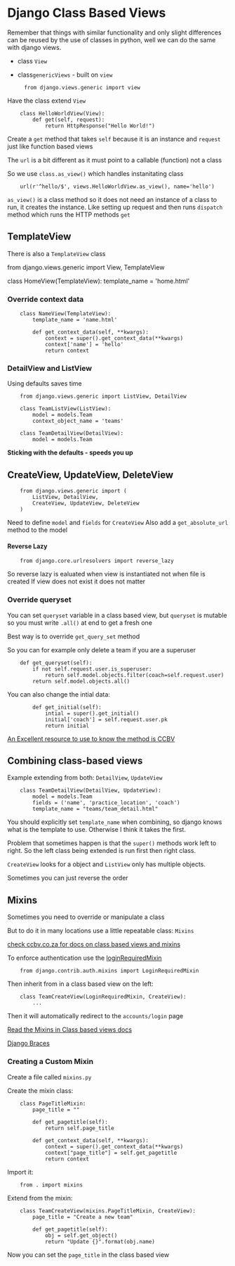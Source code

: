 # Django Class Based Views

Remember that things with similar functionality and only slight differences can be reused by the use of classes in python, well we can do the same with django views.

* class `View`
* class`genericViews` - built on `view`


        from django.views.generic import view

Have the class extend `View`

        class HelloWorldView(View):
            def get(self, request):
                return HttpResponse("Hello World!")

Create a `get` method that takes `self` because it is an instance and `request` just like function based views

The `url` is a bit different as it must point to a callable (function) not a class

So we use `class.as_view()` which handles instanitating class

        url(r'^hello/$', views.HelloWorldView.as_view(), name='hello')

`as_view()` is a class method so it does not need an instance of a class to run, it creates the instance. Like setting up request and then runs `dispatch` method which runs the HTTP methods `get`

## TemplateView

There is also a `TemplateView` class

from django.views.generic import View, TemplateView

class HomeView(TemplateView):
    template_name = 'home.html'

### Override context data

        class NameView(TemplateView):
            template_name = 'name.html'
            
            def get_context_data(self, **kwargs):
                context = super().get_context_data(**kwargs)
                context['name'] = 'hello'
                return context

### DetailView and ListView

Using defaults saves time

        from django.views.generic import ListView, DetailView

        class TeamListView(ListView):
            model = models.Team
            context_object_name = 'teams'

        class TeamDetailView(DetailView):
            model = models.Team

**Sticking with the defaults - speeds you up**

## CreateView, UpdateView, DeleteView

        from django.views.generic import (
            ListView, DetailView,
            CreateView, UpdateView, DeleteView
        )

Need to define `model` and `fields` for `CreateView`
Also add a `get_absolute_url` method to the model


#### Reverse Lazy

        from django.core.urlresolvers import reverse_lazy

So reverse lazy is ealuated when view is instantiated not when file is created
If view does not exist it does not matter

### Override queryset

You can set `queryset` variable in a class based view, but `queryset` is mutable so you must write `.all()` at end to get a fresh one

Best way is to override `get_query_set` method

So you can for example only delete a team if you are a superuser

        def get_queryset(self):
            if not self.request.user.is_superuser:
                return self.model.objects.filter(coach=self.request.user)
            return self.model.objects.all()

You can also change the intial data:

            def get_initial(self):
                intial = super().get_initial()
                initial['coach'] = self.request.user.pk
                return initial

[An Excellent resource to use to know the method is CCBV](https://ccbv.co.uk/)

## Combining class-based views

Example extending from both: `DetailView`, `UpdateView`

        class TeamDetailView(DetailView, UpdateView):
            model = models.Team
            fields = ('name', 'practice_location', 'coach')
            template_name = "teams/team_detail.html"

You should explicitly set `template_name` when combining, so django knows what is the template to use. Otherwise I think it takes the first.

Problem that sometimes happen is that the `super()` methods work left to right.
So the left class being extended is run first then right class.

`CreateView` looks for a object and `ListView` only has multiple objects.

Sometimes you can just reverse the order

## Mixins

Sometimes you need to override or manipulate a class

But to do it in many locations use a little repeatable class: `Mixins`

[check ccbv.co.za for docs on class based views and mixins](https://ccbv.co.uk/)

To enforce authentication use the [loginRequiredMixin](https://ccbv.co.uk/projects/Django/1.11/django.contrib.auth.mixins/LoginRequiredMixin/)

        from django.contrib.auth.mixins import LoginRequiredMixin

Then inherit from in a class based view on the left:

        class TeamCreateView(LoginRequiredMixin, CreateView):
            ...

Then it will automatically redirect to the `accounts/login` page

[Read the Mixins in Class based views docs](https://docs.djangoproject.com/en/1.11/topics/class-based-views/mixins/)

[Django Braces](http://django-braces.readthedocs.io/en/latest/index.html)

### Creating a Custom Mixin

Create a file called `mixins.py`

Create the mixin class:

        class PageTitleMixin:
            page_title = ""

            def get_pagetitle(self):
                return self.page_title

            def get_context_data(self, **kwargs):
                context = super().get_context_data(**kwargs)
                context["page_title"] = self.get_pagetitle
                return context

Import it:

        from . import mixins

Extend from the mixin:

        class TeamCreateView(mixins.PageTitleMixin, CreateView):
            page_title = "Create a new team"

            def get_pagetitle(self):
                obj = self.get_object()
                return "Update {}".format(obj.name)

Now you can set the `page_title` in the class based view

